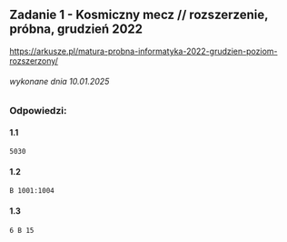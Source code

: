 ## Zadanie 1 - Kosmiczny mecz // rozszerzenie, próbna, grudzień 2022
https://arkusze.pl/matura-probna-informatyka-2022-grudzien-poziom-rozszerzony/
###### wykonane dnia 10.01.2025

### Odpowiedzi:

#### 1.1
```
5030
```

#### 1.2
```
B 1001:1004
```

#### 1.3
```
6 B 15
```

